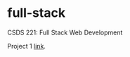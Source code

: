 # full-stack
CSDS 221: Full Stack Web Development

Project 1 [link](https://codepen.io/mattychang/pen/WNBXQVe).
